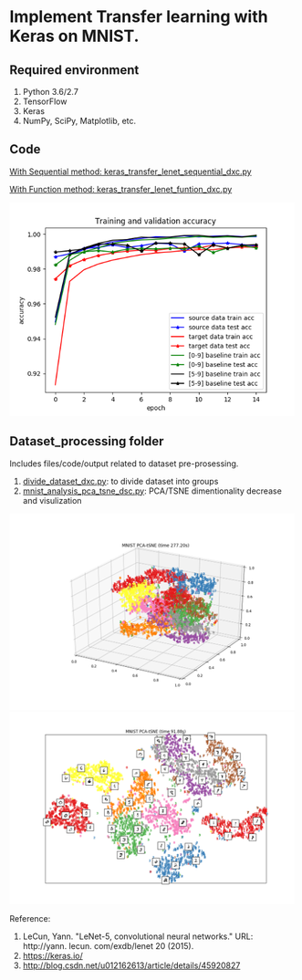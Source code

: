 # Implement Transfer learning with Keras on MNIST.



## Required environment

1. Python 3.6/2.7
2. TensorFlow
3. Keras
4. NumPy, SciPy, Matplotlib, etc.


##  Code
[With Sequential method: keras_transfer_lenet_sequential_dxc.py](https://github.com/dxc33linger/transfer_learning/blob/master/keras_transfer_lenet_sequential_dxc.py)

[With Function method: keras_transfer_lenet_funtion_dxc.py](https://github.com/dxc33linger/transfer_learning/blob/master/keras_transfer_lenet_funtion_dxc.py)

<img src="https://github.com/dxc33linger/transfer_learning/blob/master/dataset_processing/train_curve_keras_function_lenet_mnist.png" width="500" alt="learning curve"/>

## Dataset_processing folder

Includes files/code/output related to dataset pre-prosessing.

1. [divide_dataset_dxc.py](https://github.com/dxc33linger/transfer_learning/blob/master/dataset_processing/divide_dataset_dxc.py): to divide dataset into groups
2. [mnist_analysis_pca_tsne_dsc.py](https://github.com/dxc33linger/transfer_learning/blob/master/dataset_processing/mnist_analysis_pca_tsne_dxc.py): PCA/TSNE dimentionality decrease and visulization 

<img src="https://github.com/dxc33linger/transfer_learning/blob/master/dataset_processing/Figure_1.png" width="500" alt="3D visualization"/>

<img src="https://github.com/dxc33linger/transfer_learning/blob/master/dataset_processing/Figure_2.png" width="500" alt="2D visualization"/>


Reference:
1. LeCun, Yann. "LeNet-5, convolutional neural networks." URL: http://yann. lecun. com/exdb/lenet 20 (2015).
2. https://keras.io/
3. http://blog.csdn.net/u012162613/article/details/45920827

